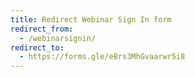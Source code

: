 ```yaml
---
title: Redirect Webinar Sign In form
redirect_from:
  - /webinarsignin/
redirect_to:
  - https://forms.gle/eBrs3MhGvaarwr5i8
---
```

